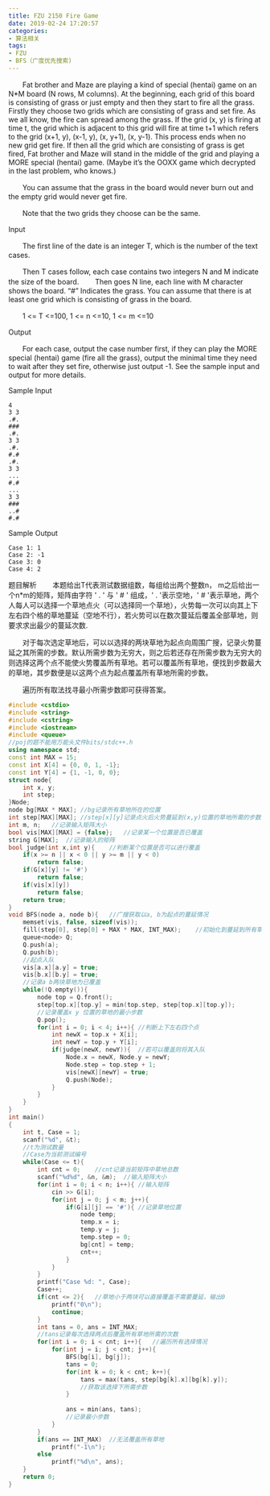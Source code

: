 ```yaml
---
title: FZU 2150 Fire Game
date: 2019-02-24 17:20:57
categories: 
- 算法相关
tags:
- FZU
- BFS（广度优先搜索)
---
```


　　Fat brother and Maze are playing a kind of special (hentai) game on an N*M board (N rows, M columns). At the beginning, each grid of this board is consisting of grass or just empty and then they start to fire all the grass. Firstly they choose two grids which are consisting of grass and set fire. As we all know, the fire can spread among the grass. If the grid (x, y) is firing at time t, the grid which is adjacent to this grid will fire at time t+1 which refers to the grid (x+1, y), (x-1, y), (x, y+1), (x, y-1). This process ends when no new grid get fire. If then all the grid which are consisting of grass is get fired, Fat brother and Maze will stand in the middle of the grid and playing a MORE special (hentai) game. (Maybe it’s the OOXX game which decrypted in the last problem, who knows.)

　　You can assume that the grass in the board would never burn out and the empty grid would never get fire.

　　Note that the two grids they choose can be the same.

Input

　　The first line of the date is an integer T, which is the number of the text cases.

　　Then T cases follow, each case contains two integers N and M indicate the size of the board. 　　Then goes N line, each line with M character shows the board. “#” Indicates the grass. You can assume that there is at least one grid which is consisting of grass in the board.

　　1 <= T <=100, 1 <= n <=10, 1 <= m <=10

Output

　　For each case, output the case number first, if they can play the MORE special (hentai) game (fire all the grass), output the minimal time they need to wait after they set fire, otherwise just output -1. See the sample input and output for more details.

Sample Input

```
4
3 3
.#.
###
.#.
3 3
.#.
#.#
.#.
3 3
...
#.#
...
3 3
###
..#
#.#
```

Sample Output

```
Case 1: 1
Case 2: -1
Case 3: 0
Case 4: 2
```

题目解析
　　本题给出T代表测试数据组数，每组给出两个整数n， m之后给出一个n*m的矩阵，矩阵由字符 ' . ' 与 ' # ' 组成，' . '表示空地，' # '表示草地，两个人每人可以选择一个草地点火（可以选择同一个草地），火势每一次可以向其上下左右四个格的草地蔓延（空地不行），若火势可以在数次蔓延后覆盖全部草地，则要求求出最少的蔓延次数.

　　对于每次选定草地后，可以以选择的两块草地为起点向周围广搜，记录火势蔓延之其所需的步数。默认所需步数为无穷大，则之后若还存在所需步数为无穷大的则选择这两个点不能使火势覆盖所有草地。若可以覆盖所有草地，便找到步数最大的草地，其步数便是以这两个点为起点覆盖所有草地所需的步数。

　　遍历所有取法找寻最小所需步数即可获得答案。

```c++
#include <cstdio>
#include <string>
#include <cstring>
#include <iostream>
#include <queue>
//poj的题不能用万能头文件bits/stdc++.h
using namespace std;
const int MAX = 15;
const int X[4] = {0, 0, 1, -1};
const int Y[4] = {1, -1, 0, 0};
struct node{
    int x, y;
    int step;
}Node;
node bg[MAX * MAX]; //bg记录所有草地所在的位置
int step[MAX][MAX]; //step[x][y]记录点火后火势蔓延到(x,y)位置的草地所需的步数
int m, n;   //记录输入矩阵大小
bool vis[MAX][MAX] = {false};   //记录某一个位置是否已覆盖
string G[MAX];  //记录输入的矩阵
bool judge(int x,int y){    //判断某个位置是否可以进行覆盖
    if(x >= n || x < 0 || y >= m || y < 0)
        return false;
    if(G[x][y] != '#')
        return false;
    if(vis[x][y])
        return false;
    return true;
}
void BFS(node a, node b){   //广搜获取以a, b为起点的蔓延情况
    memset(vis, false, sizeof(vis));
    fill(step[0], step[0] + MAX * MAX, INT_MAX);    //初始化到蔓延到所有草地所需步数为无穷大
    queue<node> Q;
    Q.push(a);
    Q.push(b);
    //起点入队
    vis[a.x][a.y] = true;
    vis[b.x][b.y] = true;
    //记录a b两块草地为已覆盖
    while(!Q.empty()){
        node top = Q.front();
        step[top.x][top.y] = min(top.step, step[top.x][top.y]);
        //记录覆盖x y 位置的草地的最小步数
        Q.pop();
        for(int i = 0; i < 4; i++){ //判断上下左右四个点
            int newX = top.x + X[i];
            int newY = top.y + Y[i];
            if(judge(newX, newY)){  //若可以覆盖则将其入队
                Node.x = newX, Node.y = newY;
                Node.step = top.step + 1;
                vis[newX][newY] = true;
                Q.push(Node);
            }
        }
    }
}
int main()
{
    int t, Case = 1;
    scanf("%d", &t);
    //t为测试数量
    //Case为当前测试编号
    while(Case <= t){
        int cnt = 0;    //cnt记录当前矩阵中草地总数
        scanf("%d%d", &n, &m);  //输入矩阵大小
        for(int i = 0; i < n; i++){ //输入矩阵
            cin >> G[i];
            for(int j = 0; j < m; j++){
                if(G[i][j] == '#'){ //记录草地位置
                    node temp;
                    temp.x = i;
                    temp.y = j;
                    temp.step = 0;
                    bg[cnt] = temp;
                    cnt++;
                }
            }
        }
        printf("Case %d: ", Case);
        Case++;
        if(cnt <= 2){   //草地小于两块可以直接覆盖不需要蔓延，输出0
            printf("0\n");
            continue;
        }
        int tans = 0, ans = INT_MAX;
        //tans记录每次选择两点后覆盖所有草地所需的次数
        for(int i = 0; i < cnt; i++){   //遍历所有选择情况
            for(int j = i; j < cnt; j++){
                BFS(bg[i], bg[j]);
                tans = 0;
                for(int k = 0; k < cnt; k++){
                    tans = max(tans, step[bg[k].x][bg[k].y]);
                    //获取该选择下所需步数
                }
                
                ans = min(ans, tans);
                //记录最小步数
            }
        }
        if(ans == INT_MAX)  //无法覆盖所有草地
            printf("-1\n");
        else
            printf("%d\n", ans);
    }
    return 0;
}
```

